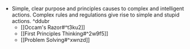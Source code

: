 - Simple, clear purpose and principles causes to complex and intelligent actions. Complex rules and regulations give rise to simple and stupid actions. ^ddubr
    - [[Occam's Razor#^t3ku2]]
    - [[First Principles Thinking#^2w9f5]]
    - [[Problem Solving#^xwnzd]]